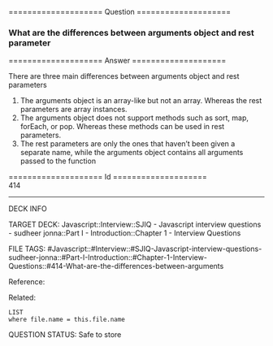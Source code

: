 ==================== Question ====================  

### What are the differences between arguments object and rest parameter  

==================== Answer ====================  

There are three main differences between arguments object and rest parameters

1. The arguments object is an array-like but not an array. Whereas the rest
   parameters are array instances.
2. The arguments object does not support methods such as sort, map, forEach, or
   pop. Whereas these methods can be used in rest parameters.
3. The rest parameters are only the ones that haven’t been given a separate
   name, while the arguments object contains all arguments passed to the
   function

==================== Id ====================  
414

---

DECK INFO

TARGET DECK: Javascript::Interview::SJIQ - Javascript interview questions - sudheer jonna::Part I - Introduction::Chapter 1 - Interview Questions

FILE TAGS: #Javascript::#Interview::#SJIQ-Javascript-interview-questions-sudheer-jonna::#Part-I-Introduction::#Chapter-1-Interview-Questions::#414-What-are-the-differences-between-arguments

Reference:

Related:

```dataview
LIST
where file.name = this.file.name
```

QUESTION STATUS: Safe to store
